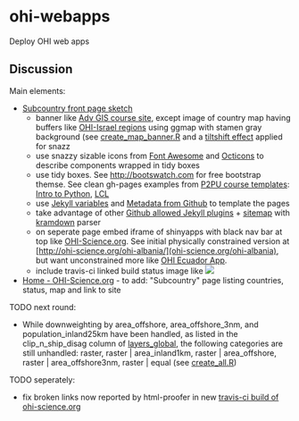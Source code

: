 ohi-webapps
=================

Deploy OHI web apps

## Discussion

Main elements:
- [Subcountry front page sketch](https://github.com/OHI-Science/ohi-webapps/blob/master/tmp/gh-pages_sketch.png)
    - banner like [Adv GIS course site](http://ucsb-bren.github.io/esm296-4f/), except image of country map having buffers like [OHI-Israel regions](https://github.com/OHI-Science/ohi-israel#regions) using ggmap with stamen gray background (see [create_map_banner.R](https://github.com/OHI-Science/ohi-webapps/blob/master/create_map_banner.R) and a [tiltshift effect](http://www.fmwconcepts.com/imagemagick/tiltshift/index.php) applied for snazz
    - use snazzy sizable icons from [Font Awesome](http://fortawesome.github.io/Font-Awesome/) and [Octicons](https://octicons.github.com/) to describe components wrapped in tidy boxes
    - use tidy boxes. See http://bootswatch.com for free bootstrap themse. See clean gh-pages examples from [P2PU course templates](http://howto.p2pu.org/modules/start/your-own-course/): [Intro to Python](http://mechanicalmooc.org/), [LCL](http://learn.media.mit.edu/lcl/)
    - use [Jekyll variables](http://jekyllrb.com/docs/github-pages/) and [Metadata from Github](https://help.github.com/articles/repository-metadata-on-github-pages/) to template the pages
    - take advantage of other [Github allowed Jekyll plugins](https://help.github.com/articles/using-jekyll-plugins-with-github-pages/) + [sitemap](https://help.github.com/articles/sitemaps-for-github-pages/) with [kramdown](https://help.github.com/articles/migrating-your-pages-site-from-maruku/) parser
    - on seperate page embed iframe of shinyapps with black nav bar at top like [OHI-Science.org](OHI-Science.org). See initial physically constrained version at [http://ohi-science.org/ohi-albania/](ohi-science.org/ohi-albania), but want unconstrained more like [OHI Ecuador App](https://ohi-science.shinyapps.io/ecuador/).
    - include travis-ci linked build status image like [![](https://travis-ci.org/OHI-Science/ohi-ecuador.svg?branch=master)](https://travis-ci.org/OHI-Science/ohi-ecuador)
- [Home - OHI-Science.org](http://ohi-science.org/) - to add: "Subcountry" page listing countries, status, map and link to site

TODO next round:

- While downweighting by area_offshore, area_offshore_3nm, and population_inland25km have been handled, as listed in the clip_n_ship_disag column of [layers_global](https://docs.google.com/a/nceas.ucsb.edu/spreadsheet/ccc?key=0At9FvPajGTwJdEJBeXlFU2ladkR6RHNvbldKQjhiRlE&usp=drive_web&pli=1#gid=0), the following categories are still unhandled: raster, raster | area_inland1km, raster | area_offshore, raster | area_offshore3nm, raster | equal (see [create_all.R]( https://github.com/OHI-Science/ohi-webapps/blob/612f31da32ae66165a27f5f3132fb05b268fd027/create_all.R#L370))

TODO seperately:

- fix broken links now reported by html-proofer in new [travis-ci build of ohi-science.org](https://travis-ci.org/OHI-Science/ohi-science.github.io)
